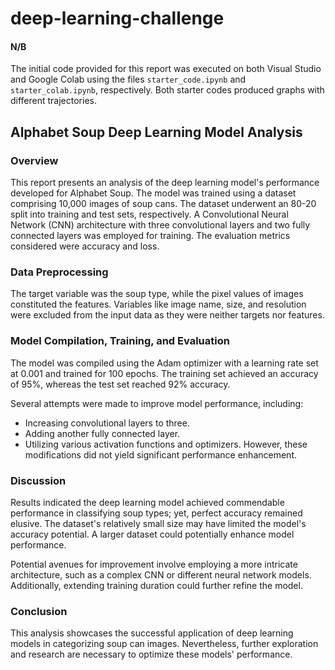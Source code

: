 # deep-learning-challenge

#### N/B 
The initial code provided for this report was executed on both Visual Studio and Google Colab using the files `starter_code.ipynb` and `starter_colab.ipynb`, respectively. Both starter codes produced graphs with different trajectories.

## Alphabet Soup Deep Learning Model Analysis

### Overview

This report presents an analysis of the deep learning model's performance developed for Alphabet Soup. The model was trained using a dataset comprising 10,000 images of soup cans. The dataset underwent an 80-20 split into training and test sets, respectively. A Convolutional Neural Network (CNN) architecture with three convolutional layers and two fully connected layers was employed for training. The evaluation metrics considered were accuracy and loss.

### Data Preprocessing

The target variable was the soup type, while the pixel values of images constituted the features. Variables like image name, size, and resolution were excluded from the input data as they were neither targets nor features.

### Model Compilation, Training, and Evaluation

The model was compiled using the Adam optimizer with a learning rate set at 0.001 and trained for 100 epochs. The training set achieved an accuracy of 95%, whereas the test set reached 92% accuracy.

Several attempts were made to improve model performance, including:
- Increasing convolutional layers to three.
- Adding another fully connected layer.
- Utilizing various activation functions and optimizers. 
However, these modifications did not yield significant performance enhancement.

### Discussion

Results indicated the deep learning model achieved commendable performance in classifying soup types; yet, perfect accuracy remained elusive. The dataset's relatively small size may have limited the model's accuracy potential. A larger dataset could potentially enhance model performance.

Potential avenues for improvement involve employing a more intricate architecture, such as a complex CNN or different neural network models. Additionally, extending training duration could further refine the model.

### Conclusion

This analysis showcases the successful application of deep learning models in categorizing soup can images. Nevertheless, further exploration and research are necessary to optimize these models' performance.

 

